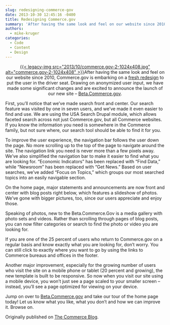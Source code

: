 ```yaml
---
slug: redesigning-commerce-gov
date: 2013-10-30 12:45:16 -0400
title: Redesigning Commerce.gov
summary: 'After having the same look and feel on our website since 2010, Commerce.gov is embarking on a fresh redesign to put the user in the driver seat. Drawing on anonymized user input, we have made some significant changes and are excited to announce the launch of our new site &#8211; Beta.Commerce.gov. First, you’ll notice'
authors:
  - mike-kruger
categories:
  - Code
  - Content
  - Design
---
```


<p style="text-align: center">
  <a href="https://s3.amazonaws.com/digitalgov/_legacy-img/2013/10/commerce.gov-2-1024x408.jpg">{{< legacy-img src="2013/10/commerce.gov-2-1024x408.jpg" alt="commerce.gov-2-1024x408" >}}</a>After having the same look and feel on our website since 2010, Commerce.gov is embarking on a <a href="http://1.usa.gov/1aHAYv3" target="_blank">fresh redesign</a> to put the user in the driver seat. Drawing on anonymized user input, we have made some significant changes and are excited to announce the launch of our new site &#8211; <a href="http://1.usa.gov/1aHAYv3" target="_blank">Beta.Commerce.gov</a>.
</p>

First, you’ll notice that we’ve made search front and center. Our search feature was visited by one in seven users, and we’ve made it even easier to find and use. We are using the USA Search Drupal module, which allows faceted search across not just Commerce.gov, but all Commerce websites. If you know the information you need is somewhere in the Commerce family, but not sure where, our search tool should be able to find it for you.

To improve the user experience, the navigation bar follows the user down the page. No more scrolling up to the top of the page to navigate around the site. The navigation link you need is never more than a few pixels away. We’ve also simplified the navigation bar to make it easier to find what you are looking for. “Economic Indicators” has been replaced with “Find Data,” while “Newsroom” has been replaced with “Get News.” Based on user searches, we’ve added “Focus on Topics,” which groups our most searched topics into an easily navigable section.

On the home page, major statements and announcements are now front and center with blog posts right below, which features a slideshow of photos. We’ve gone with bigger pictures, too, since our users appreciate and enjoy those.

Speaking of photos, new to the Beta.Commerce.Gov is a media gallery with photo sets and videos. Rather than scrolling through pages of blog posts, you can now filter categories or search to find the photo or video you are looking for.

If you are one of the 25 percent of users who return to Commerce.gov on a regular basis and know exactly what you are looking for, don’t worry. You can still click to exactly where you want to go by using the links to Commerce bureaus and offices in the footer.

Another major improvement, especially for the growing number of users who visit the site on a mobile phone or tablet (20 percent and growing), the new template is built to be responsive. So now when you visit our site using a mobile device, you won&#8217;t just see a page scaled to your smaller screen &#8211; instead, you&#8217;ll see a page optimized for viewing on your device.

Jump on over to <a href="http://1.usa.gov/1aHAYv3" target="_blank">Beta.Commerce.gov</a> and take our tour of the home page today! Let us know what you like, what you don’t and how we can improve it. Browse on.

Originally published on <a href="http://www.commerce.gov/blog" target="_blank">The Commerce Blog</a>.